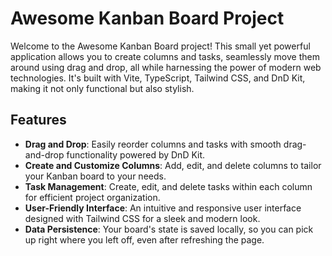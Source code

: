 # Awesome Kanban Board Project

Welcome to the Awesome Kanban Board project! This small yet powerful application allows you to create columns and tasks, seamlessly move them around using drag and drop, all while harnessing the power of modern web technologies. It's built with Vite, TypeScript, Tailwind CSS, and DnD Kit, making it not only functional but also stylish.

## Features

- **Drag and Drop**: Easily reorder columns and tasks with smooth drag-and-drop functionality powered by DnD Kit.
- **Create and Customize Columns**: Add, edit, and delete columns to tailor your Kanban board to your needs.
- **Task Management**: Create, edit, and delete tasks within each column for efficient project organization.
- **User-Friendly Interface**: An intuitive and responsive user interface designed with Tailwind CSS for a sleek and modern look.
- **Data Persistence**: Your board's state is saved locally, so you can pick up right where you left off, even after refreshing the page.
